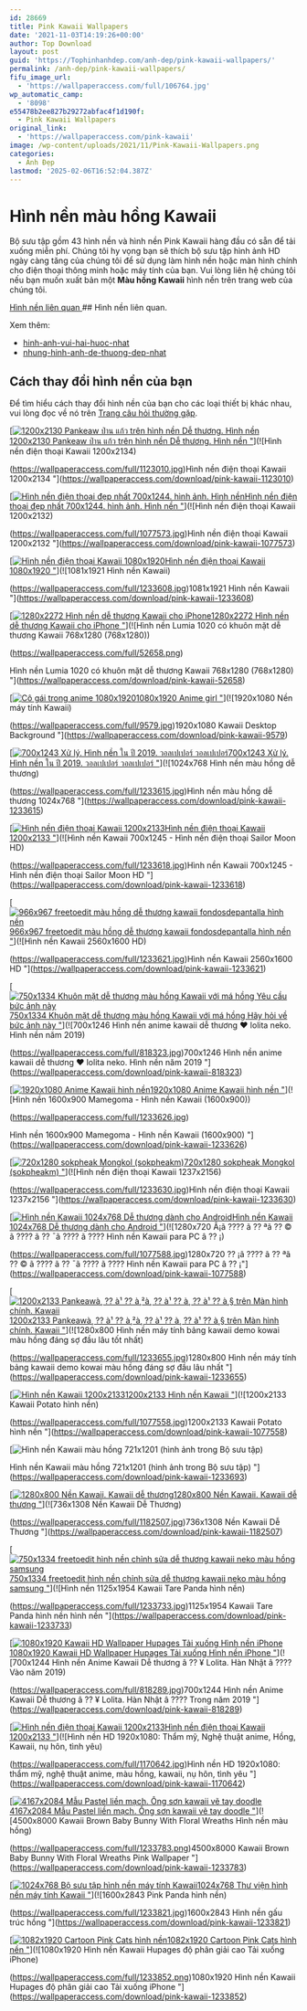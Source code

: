 ```yaml
---
id: 28669
title: Pink Kawaii Wallpapers
date: '2021-11-03T14:19:26+00:00'
author: Top Download
layout: post
guid: 'https://Tophinhanhdep.com/anh-dep/pink-kawaii-wallpapers/'
permalink: /anh-dep/pink-kawaii-wallpapers/
fifu_image_url:
  - 'https://wallpaperaccess.com/full/106764.jpg'
wp_automatic_camp:
  - '8098'
e55478b2ee827b29272abfac4f1d190f:
  - Pink Kawaii Wallpapers
original_link:
  - 'https://wallpaperaccess.com/pink-kawaii'
image: /wp-content/uploads/2021/11/Pink-Kawaii-Wallpapers.png
categories:
  - Ảnh Đẹp
lastmod: '2025-02-06T16:52:04.387Z'
---
```

# Hình nền màu hồng Kawaii

Bộ sưu tập gồm 43 hình nền và hình nền Pink Kawaii hàng đầu có sẵn để tải xuống miễn phí. Chúng tôi hy vọng bạn sẽ thích bộ sưu tập hình ảnh HD ngày càng tăng của chúng tôi để sử dụng làm hình nền hoặc màn hình chính cho điện thoại thông minh hoặc máy tính của bạn. Vui lòng liên hệ chúng tôi nếu bạn muốn xuất bản một **Màu hồng Kawaii** hình nền trên trang web của chúng tôi.

[Hình nền liên quan ](#related) ## Hình nền liên quan.

   
 Xem thêm:

   
- [hinh-anh-vui-hai-huoc-nhat](https://tophinhanhdep.com/anh-hai-huoc/hinh-anh-vui-hai-huoc-nhat/)
- [nhung-hinh-anh-de-thuong-dep-nhat](https://tophinhanhdep.com/hinh-anh-de-thuong/nhung-hinh-anh-de-thuong-dep-nhat/)

## Cách thay đổi hình nền của bạn

Để tìm hiểu cách thay đổi hình nền của bạn cho các loại thiết bị khác nhau, vui lòng đọc về nó trên [Trang câu hỏi thường gặp](https://tophinhanhdep.com/faq/).

  
[[![1200x2130 Pankeaw ป่าน แก้ว trên hình nền Dễ thương.  Hình nền](https://wallpaperaccess.com/full/106764.jpg)1200x2130 Pankeaw ป่าน แก้ว trên hình nền Dễ thương. Hình nền "](https://wallpaperaccess.com/download/pink-kawaii-106764)](![Hình nền điện thoại Kawaii 1200x2134)

(https://wallpaperaccess.com/full/1123010.jpg)Hình nền điện thoại Kawaii 1200x2134 "](https://wallpaperaccess.com/download/pink-kawaii-1123010)

[[![Hình nền điện thoại đẹp nhất 700x1244.  hình ảnh.  Hình nền](https://wallpaperaccess.com/full/96872.jpg)Hình nền điện thoại đẹp nhất 700x1244. hình ảnh. Hình nền "](https://wallpaperaccess.com/download/pink-kawaii-96872)](![Hình nền điện thoại Kawaii 1200x2132)

(https://wallpaperaccess.com/full/1077573.jpg)Hình nền điện thoại Kawaii 1200x2132 "](https://wallpaperaccess.com/download/pink-kawaii-1077573)

[[![Hình nền điện thoại Kawaii 1080x1920](https://wallpaperaccess.com/full/1233605.jpg)Hình nền điện thoại Kawaii 1080x1920 "](https://wallpaperaccess.com/download/pink-kawaii-1233605)](![1081x1921 Hình nền Kawaii)

(https://wallpaperaccess.com/full/1233608.jpg)1081x1921 Hình nền Kawaii "](https://wallpaperaccess.com/download/pink-kawaii-1233608)

[[![1280x2272 Hình nền dễ thương Kawaii cho iPhone](https://wallpaperaccess.com/full/106795.jpg)1280x2272 Hình nền dễ thương Kawaii cho iPhone "](https://wallpaperaccess.com/download/pink-kawaii-106795)](![Hình nền Lumia 1020 có khuôn mặt dễ thương Kawaii 768x1280 (768x1280))

(https://wallpaperaccess.com/full/52658.png)

Hình nền Lumia 1020 có khuôn mặt dễ thương Kawaii 768x1280 (768x1280) "](https://wallpaperaccess.com/download/pink-kawaii-52658)

[[![Cô gái trong anime 1080x1920](https://wallpaperaccess.com/full/765501.jpg)1080x1920 Anime girl "](https://wallpaperaccess.com/download/pink-kawaii-765501)](![1920x1080 Nền máy tính Kawaii)

(https://wallpaperaccess.com/full/9579.jpg)1920x1080 Kawaii Desktop Background "](https://wallpaperaccess.com/download/pink-kawaii-9579)

[[![700x1243 Xử lý.  Hình nền ใน ปี 2019. วอลเปเปอร์ วอลเปเปอร์](https://wallpaperaccess.com/full/416914.jpg)700x1243 Xử lý. Hình nền ใน ปี 2019. วอลเปเปอร์ วอลเปเปอร์ "](https://wallpaperaccess.com/download/pink-kawaii-416914)](![1024x768 Hình nền màu hồng dễ thương)

(https://wallpaperaccess.com/full/1233615.jpg)Hình nền màu hồng dễ thương 1024x768 "](https://wallpaperaccess.com/download/pink-kawaii-1233615)

[[![Hình nền điện thoại Kawaii 1200x2133](https://wallpaperaccess.com/full/804084.jpg)Hình nền điện thoại Kawaii 1200x2133 "](https://wallpaperaccess.com/download/pink-kawaii-804084)](![Hình nền Kawaii 700x1245 - Hình nền điện thoại Sailor Moon HD)

(https://wallpaperaccess.com/full/1233618.jpg)Hình nền Kawaii 700x1245 - Hình nền điện thoại Sailor Moon HD "](https://wallpaperaccess.com/download/pink-kawaii-1233618)

[[![966x967 freetoedit màu hồng dễ thương kawaii fondosdepantalla hình nền](https://wallpaperaccess.com/full/1233620.jpg)966x967 freetoedit màu hồng dễ thương kawaii fondosdepantalla hình nền "](https://wallpaperaccess.com/download/pink-kawaii-1233620)](![Hình nền Kawaii 2560x1600 HD)

(https://wallpaperaccess.com/full/1233621.jpg)Hình nền Kawaii 2560x1600 HD "](https://wallpaperaccess.com/download/pink-kawaii-1233621)

[[![750x1334 Khuôn mặt dễ thương màu hồng Kawaii với má hồng Yêu cầu bức ảnh này](https://wallpaperaccess.com/full/1233623.png)750x1334 Khuôn mặt dễ thương màu hồng Kawaii với má hồng Hãy hỏi về bức ảnh này "](https://wallpaperaccess.com/download/pink-kawaii-1233623)](![700x1246 Hình nền anime kawaii dễ thương ♥ lolita neko.  Hình nền năm 2019)

(https://wallpaperaccess.com/full/818323.jpg)700x1246 Hình nền anime kawaii dễ thương ♥ lolita neko. Hình nền năm 2019 "](https://wallpaperaccess.com/download/pink-kawaii-818323)

[[![1920x1080 Anime Kawaii hình nền](https://wallpaperaccess.com/full/402923.jpg)1920x1080 Anime Kawaii hình nền "](https://wallpaperaccess.com/download/pink-kawaii-402923)](![Hình nền 1600x900 Mamegoma - Hình nền Kawaii (1600x900))

(https://wallpaperaccess.com/full/1233626.jpg)

Hình nền 1600x900 Mamegoma - Hình nền Kawaii (1600x900) "](https://wallpaperaccess.com/download/pink-kawaii-1233626)

[[![720x1280 sokpheak Mongkol (sokpheakm)](https://wallpaperaccess.com/full/1233629.jpg)720x1280 sokpheak Mongkol (sokpheakm) "](https://wallpaperaccess.com/download/pink-kawaii-1233629)](![Hình nền điện thoại Kawaii 1237x2156)

(https://wallpaperaccess.com/full/1233630.jpg)Hình nền điện thoại Kawaii 1237x2156 "](https://wallpaperaccess.com/download/pink-kawaii-1233630)

[[![Hình nền Kawaii 1024x768 Dễ thương dành cho Android](https://wallpaperaccess.com/full/1233637.jpg)Hình nền Kawaii 1024x768 Dễ thương dành cho Android "](https://wallpaperaccess.com/download/pink-kawaii-1233637)](![1280x720 Â¡ã ???? ã ?? ªã ?? © ã ???? ã ?? ¯ã ???? ã ???? Hình nền Kawaii para PC â ?? ¡)

(https://wallpaperaccess.com/full/1077588.jpg)1280x720 ?? ¡ã ???? ã ?? ªã ?? © ã ???? ã ?? ¯ã ???? ã ???? Hình nền Kawaii para PC â ?? ¡"](https://wallpaperaccess.com/download/pink-kawaii-1077588)

[[![1200x2133 Pankeawà¸ ?? à¹ ?? à¸²à¸ ?? à¹ ?? à¸ ?? à¹ ?? à¸§ trên Màn hình chính.  Kawaii](https://wallpaperaccess.com/full/21139.jpg)1200x2133 Pankeawà¸ ?? à¹ ?? à¸²à¸ ?? à¹ ?? à¸ ?? à¹ ?? à¸§ trên Màn hình chính. Kawaii "](https://wallpaperaccess.com/download/pink-kawaii-21139)](![1280x800 Hình nền máy tính bảng kawaii demo kowai màu hồng đáng sợ đầu lâu tốt nhất)

(https://wallpaperaccess.com/full/1233655.jpg)1280x800 Hình nền máy tính bảng kawaii demo kowai màu hồng đáng sợ đầu lâu nhất "](https://wallpaperaccess.com/download/pink-kawaii-1233655)

 [[![Hình nền Kawaii 1200x2133](https://wallpaperaccess.com/full/1233684.jpg)1200x2133 Hình nền Kawaii "](https://wallpaperaccess.com/download/pink-kawaii-1233684)](![1200x2133 Kawaii Potato hình nền)

(https://wallpaperaccess.com/full/1077558.jpg)1200x2133 Kawaii Potato hình nền "](https://wallpaperaccess.com/download/pink-kawaii-1077558)

[![Hình nền Kawaii màu hồng 721x1201 (hình ảnh trong Bộ sưu tập)](https://wallpaperaccess.com/full/1233693.jpg)

Hình nền Kawaii màu hồng 721x1201 (hình ảnh trong Bộ sưu tập) "](https://wallpaperaccess.com/download/pink-kawaii-1233693)

[[![1280x800 Nền Kawaii.  Kawaii dễ thương](https://wallpaperaccess.com/full/1233697.jpg)1280x800 Nền Kawaii. Kawaii dễ thương "](https://wallpaperaccess.com/download/pink-kawaii-1233697)](![736x1308 Nền Kawaii Dễ Thương)

(https://wallpaperaccess.com/full/1182507.jpg)736x1308 Nền Kawaii Dễ Thương "](https://wallpaperaccess.com/download/pink-kawaii-1182507)

[[![750x1334 freetoedit hình nền chỉnh sửa dễ thương kawaii neko màu hồng samsung](https://wallpaperaccess.com/full/1180708.jpg)750x1334 freetoedit hình nền chỉnh sửa dễ thương kawaii neko màu hồng samsung "](https://wallpaperaccess.com/download/pink-kawaii-1180708)](![Hình nền 1125x1954 Kawaii Tare Panda hình nền)

(https://wallpaperaccess.com/full/1233733.jpg)1125x1954 Kawaii Tare Panda hình nền hình nền "](https://wallpaperaccess.com/download/pink-kawaii-1233733)

[[![1080x1920 Kawaii HD Wallpaper Hupages Tải xuống Hình nền iPhone](https://wallpaperaccess.com/full/1233740.jpg)1080x1920 Kawaii HD Wallpaper Hupages Tải xuống Hình nền iPhone "](https://wallpaperaccess.com/download/pink-kawaii-1233740)](![700x1244 Hình nền Anime Kawaii Dễ thương â ?? ¥ Lolita.  Hàn Nhật â ????  Vào năm 2019)

(https://wallpaperaccess.com/full/818289.jpg)700x1244 Hình nền Anime Kawaii Dễ thương â ?? ¥ Lolita. Hàn Nhật â ???? Trong năm 2019 "](https://wallpaperaccess.com/download/pink-kawaii-818289)

[[![Hình nền điện thoại Kawaii 1200x2133](https://wallpaperaccess.com/full/1206019.jpg)Hình nền điện thoại Kawaii 1200x2133 "](https://wallpaperaccess.com/download/pink-kawaii-1206019)](![Hình nền HD 1920x1080: Thẩm mỹ, Nghệ thuật anime, Hồng, Kawaii, nụ hôn, tình yêu)

(https://wallpaperaccess.com/full/1170642.jpg)Hình nền HD 1920x1080: thẩm mỹ, nghệ thuật anime, màu hồng, kawaii, nụ hôn, tình yêu "](https://wallpaperaccess.com/download/pink-kawaii-1170642)

[[![4167x2084 Mẫu Pastel liền mạch.  Ống sơn kawaii vẽ tay doodle](https://wallpaperaccess.com/full/1233642.jpg)4167x2084 Mẫu Pastel liền mạch. Ống sơn kawaii vẽ tay doodle "](https://wallpaperaccess.com/download/pink-kawaii-1233642)](![4500x8000 Kawaii Brown Baby Bunny With Floral Wreaths Hình nền màu hồng)

(https://wallpaperaccess.com/full/1233783.png)4500x8000 Kawaii Brown Baby Bunny With Floral Wreaths Pink Wallpaper "](https://wallpaperaccess.com/download/pink-kawaii-1233783)

[[![1024x768 Bộ sưu tập hình nền máy tính Kawaii](https://wallpaperaccess.com/full/1233802.jpg)1024x768 Thư viện hình nền máy tính Kawaii "](https://wallpaperaccess.com/download/pink-kawaii-1233802)](![1600x2843 Pink Panda hình nền)

(https://wallpaperaccess.com/full/1233821.jpg)1600x2843 Hình nền gấu trúc hồng "](https://wallpaperaccess.com/download/pink-kawaii-1233821)

[[![1082x1920 Cartoon Pink Cats hình nền](https://wallpaperaccess.com/full/1233837.jpg)1082x1920 Cartoon Pink Cats hình nền "](https://wallpaperaccess.com/download/pink-kawaii-1233837)](![1080x1920 Hình nền Kawaii Hupages độ phân giải cao Tải xuống iPhone)

(https://wallpaperaccess.com/full/1233852.png)1080x1920 Hình nền Kawaii Hupages độ phân giải cao Tải xuống iPhone "](https://wallpaperaccess.com/download/pink-kawaii-1233852)
